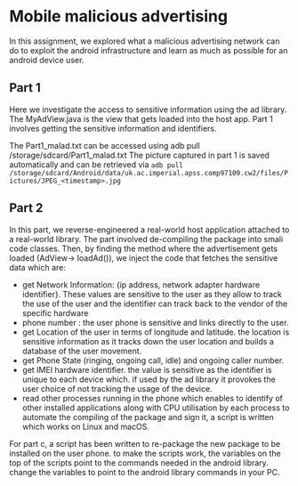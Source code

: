 # Mobile malicious advertising
In this assignment, we explored what a malicious advertising network can do to exploit the android infrastructure and learn as much as possible for an android device user.

## Part 1
Here we investigate the access to sensitive information using the ad library. The MyAdView.java is the view that gets loaded into the host app. Part 1 involves getting the sensitive information and identifiers.

The Part1_malad.txt can be accessed using adb pull /storage/sdcard/Part1_malad.txt
The picture captured in part 1 is saved automatically and can be retrieved via `adb pull /storage/sdcard/Android/data/uk.ac.imperial.apss.comp97109.cw2/files/Pictures/JPEG_<timestamp>.jpg`

## Part 2
In this part, we reverse-engineered a real-world host application attached to a real-world library. The part involved de-compiling the package into smali code classes. Then,
by finding the method where the advertisement gets loaded (AdView-> loadAd()), we inject the code that fetches the sensitive data which are:
- get Network Information: \{ip address, network adapter hardware identifier\}. These values are sensitive to the user as they allow to track the use of the user and the identifier can track back to the vendor of the specific hardware
- phone number : the user phone is sensitive and links directly to the user.
- get Location of the user in terms of longitude and latitude. the location is sensitive information as it tracks down the user location and builds a database of the user movement.
- get Phone State (ringing, ongoing call, idle) and ongoing caller number.
- get IMEI hardware identifier. the value is sensitive as the identifier is unique to each device which. if used by the ad library it provokes the user choice of not tracking the usage of the device.
- read other processes running in the phone which enables to identify of other installed applications along with CPU utilisation by each process
  to automate the compiling of the package and sign it, a script is written which works on Linux and macOS.

For part c, a script has been written to re-package the new package to be installed on the user phone. to make the scripts work, the variables on the top of the scripts point to the commands needed in the android library. change the variables to point to the android library commands in your PC.

